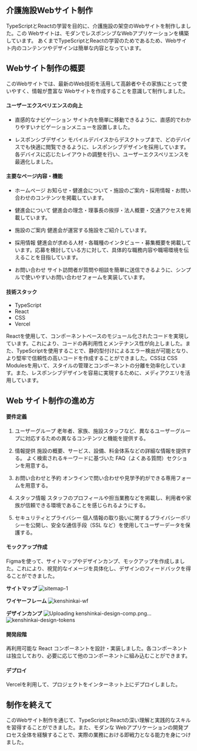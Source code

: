 ## 介護施設Webサイト制作
TypeScriptとReactの学習を目的に、介護施設の架空のWebサイトを制作しました。この Webサイトは、モダンでレスポンシブなWebアプリケーションを構築しています。
あくまでTypeScriptとReactの学習のためであるため、Webサイト内のコンテンツやデザインは簡単な内容となっています。

## Webサイト制作の概要
このWebサイトでは、最新のWeb技術を活用して高齢者やその家族にとって使いやすく、情報が豊富な Webサイトを作成することを意識して制作しました。

#### ユーザーエクスペリエンスの向上
- 直感的なナビゲーション
  サイト内を簡単に移動できるように、直感的でわかりやすいナビゲーションメニューを設置しました。

- レスポンシブデザイン
  モバイルデバイスからデスクトップまで、どのデバイスでも快適に閲覧できるように、レスポンシブデザインを採用しています。各デバイスに応じたレイアウトの調整を行い、ユーザーエクスペリエンスを最適化しました。

#### 主要なページ内容・機能

- ホームページ
  お知らせ・健進会について・施設のご案内・採用情報・お問い合わせのコンテンツを掲載しています。

- 健進会について
  健進会の理念・理事長の挨拶・法人概要・交通アクセスを掲載しています。

- 施設のご案内
  健進会が運営する施設をご紹介しています。

- 採用情報
  健進会が求める人材・各職種のインタビュー・募集概要を掲載しています。応募を検討している方に対して、具体的な職務内容や職場環境を伝えることを目指しています。

- お問い合わせ
  サイト訪問者が質問や相談を簡単に送信できるように、シンプルで使いやすいお問い合わせフォームを実装しています。

#### 技術スタック
- TypeScript
- React
- CSS
- Vercel

Reactを使用して、コンポーネントベースのモジュール化されたコードを実現しています。これにより、コードの再利用性とメンテナンス性が向上しました。また、TypeScriptを使用することで、静的型付けによるエラー検出が可能となり、より堅牢で信頼性の高いコードを作成することができました。CSSは CSS Modulesを用いて、スタイルの管理とコンポーネントの分離を効率化しています。また、レスポンシブデザインを容易に実現するために、メディアクエリを活用しています。

## Web サイト制作の進め方
#### 要件定義
1. ユーザーグループ
   老年者、家族、施設スタッフなど、異なるユーザーグループに対応するための異なるコンテンツと機能を提供する。

2. 情報提供
   施設の概要、サービス、設備、料金体系などの詳細な情報を提供する。
   よく検索されるキーワードに基づいた FAQ（よくある質問）セクションを用意する。

3. お問い合わせと予約
   オンラインで問い合わせや見学予約ができる専用フォームを用意する。

4. スタッフ情報
   スタッフのプロフィールや担当業務などを掲載し、利用者や家族が信頼できる環境であることを感じられるようにする。

5. セキュリティとプライバシー
   個人情報の取り扱いに関するプライバシーポリシーを公開し、安全な通信手段（SSL など）を使用してユーザーデータを保護する。

#### モックアップ作成
Figmaを使って、サイトマップやデザインカンプ、モックアップを作成しました。これにより、視覚的なイメージを具体化し、デザインのフィードバックを得ることができました。

**サイトマップ**
![sitemap-1](https://github.com/kakuta0915/kenshinkai/assets/107552595/1c442f10-88f6-49d4-a1a4-600c118fc24f)

**ワイヤーフレーム**
![kenshinkai-wf](https://github.com/kakuta0915/kenshinkai/assets/107552595/f1b73003-3e9e-4f70-814f-c94641c70daa)


**デザインカンプ**
![Uploading kenshinkai-design-comp.png…]()
![kenshinkai-design-tokens](https://github.com/kakuta0915/kenshinkai/assets/107552595/c05f38dd-1da3-4cfa-ab7c-382c8156ad61)


#### 開発段階
再利用可能な React コンポーネントを設計・実装しました。各コンポーネントは独立しており、必要に応じて他のコンポーネントに組み込むことができます。

#### デプロイ
Vercelを利用して、プロジェクトをインターネット上にデプロイしました。

## 制作を終えて
このWebサイト制作を通じて、TypeScriptとReactの深い理解と実践的なスキルを習得することができました。また、モダンな Webアプリケーションの開発プロセス全体を経験することで、実際の業務における即戦力となる能力を身につけました。
